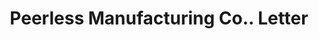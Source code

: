 ---
doi: 10.7916/D87M1KXX
date_other: '1890'
date_other_textual: 1890-1899
form: correspondence
genre:
- Letters (correspondence)
name:
- Peerless Manufacturing Co.
object_in_context_url: https://biggert.cul.columbia.edu/items/view/ave_biggert_00787
subject_hierarchical_geographic:
- Newport, New Hampshire, United States
subject_name:
- Peerless Manufacturing Co.
title: Peerless Manufacturing Co.. Letter
sort_title: Peerless Manufacturing Co.. Letter
call_number: ave_biggert_00787
coordinates:
- 43.36527777777778,-72.17333333333333
pid: ave_biggert_00787
identifiers: ave_biggert_00787
thumbnail: false
permalink: /biggert/ave_biggert_00787/
layout: iiif-image-page
---